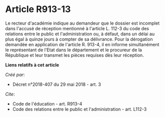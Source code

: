 # Article R913-13

Le recteur d'académie indique au demandeur que le dossier est incomplet dans l'accusé de réception mentionné à l'article L.
112-3 du code des relations entre le public et l'administration ou, à défaut, dans un délai au plus égal à quinze jours à
compter de sa délivrance. Pour la dérogation demandée en application de l'article R. 913-4, il en informe simultanément le
représentant de l'Etat dans le département et le procureur de la République et leur transmet les pièces requises dès leur
réception.

**Liens relatifs à cet article**

_Créé par_:

  - Décret n°2018-407 du 29 mai 2018 - art. 3

_Cite_:

  - Code de l'éducation - art. R913-4
  - Code des relations entre le public et l'administration - art. L112-3
